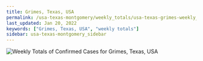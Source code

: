 ```yaml
---
title: Grimes, Texas, USA
permalink: /usa-texas-montgomery/weekly_totals/usa-texas-grimes-weekly_totals.html
last_updated: Jan 20, 2022
keywords: ["Grimes, Texas, USA", "weekly totals"]
sidebar: usa-texas-montgomery_sidebar
---
```


![Weekly Totals of Confirmed Cases for Grimes, Texas, USA](/covid_tracker/images/graphs/usa-texas-grimes-weekly_totals_graph.png)
